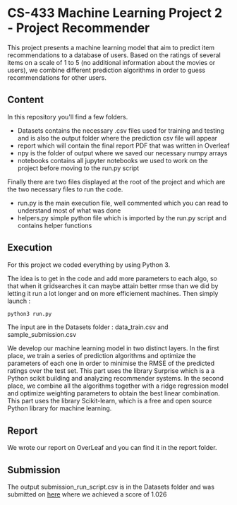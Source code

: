 # CS-433 Machine Learning Project 2 - Project Recommender

This project presents a machine learning model that aim to predict item recommendations to a database of users. 
Based on the ratings of several items on a scale of 1 to 5 (no additional information about the movies or users), 
we combine different prediction algorithms in order to guess recommendations for other users. 

## Content
In this repository you'll find a few folders.
* Datasets contains the necessary .csv files used for training and testing and is also the output folder where the prediction csv file will appear
* report which will contain the final report PDF that was written in Overleaf
* npy is the folder of output where we saved our necessary numpy arrays 
* notebooks contains all jupyter notebooks we used to work on the project before moving to the run.py script

Finally there are two files displayed at the root of the project and which are the two necessary files to run the code.
* run.py is the main execution file, well commented which you can read to understand most of what was done
* helpers.py simple python file which is imported by the run.py script and contains helper functions

## Execution 
For this project we coded everything by using Python 3.

The idea is to get in the code and add more parameters to each algo, so that when it gridsearches it can maybe attain better rmse than we did by letting it run a lot longer and on more efficiement machines.
Then simply launch :
```bash
python3 run.py
```

The input are in the Datasets folder : data_train.csv and sample_submission.csv



We develop our machine learning model in two distinct layers. In the first place, we train a series of prediction algorithms and optimize the parameters of each one in order to minimise the RMSE of the predicted ratings over the test set. This part uses the library Surprise which is a a Python scikit building and analyzing recommender systems. In the second place, we combine all the algorithms together with a ridge regression model and optimize weighting parameters to obtain the best linear combination. This part uses the library Scikit-learn, which is a free and open source Python library for machine learning.

## Report
We wrote our report on OverLeaf and you can find it in the report folder.

## Submission
The output submission_run_script.csv is in the Datasets folder and was submitted on [here](https://www.aicrowd.com/challenges/epfl-ml-recommender-system-2019) where we achieved a score of 1.026


